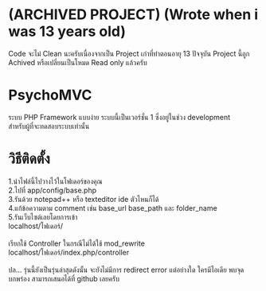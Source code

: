 # (ARCHIVED PROJECT) (Wrote when i was 13 years old)
Code จะไม่ Clean นะครับเนื่องจากเป็น Project เก่าที่ทำตอนอายุ 13 ปัจจุบัน Project นี้ถูก Achived หรือเปลี่ยนเป็นโหมด Read only แล้วครับ

PsychoMVC
=========

ระบบ PHP Framework แบบง่าย ระบบนี้เป็นเวอร์ชั่น 1 ซึ่งอยู่ในช่วง development<br>
สำหรับผู้ที่จะทดสอบระบบเท่านั้น<br>

วิธีติดตั้ง
=========

1.นำไฟล์นี้ไปวางไว้ในโฟเดอร์ของคุณ<br>
2.ไปที่ app/config/base.php<br>
3.รันด้วย notepad++ หรือ texteditor ide ตัวไหนก็ได้<br>
4.แก้ข้อความตาม comment เช่น base_url base_path และ folder_name<br>
5.รันเว็บไซต์เลยโดยการเข้า<br>
localhost/โฟเดอร์/<br>
<br>
เรียกใช้ Controller ในกรณีไม่ได้ใช้ mod_rewrite<br>
localhost/โฟเดอร์/index.php/controller<br>
<br>
ปล... รุ่นนี้ยังเป็นรุ่นล่าสุดดังนั้น จะยังไม่มีการ redirect error แต่อย่างใด ใครมีไอเดีย พบจุดบกพร่อง สามารถเสนอได้ที่ github เลยครับ
